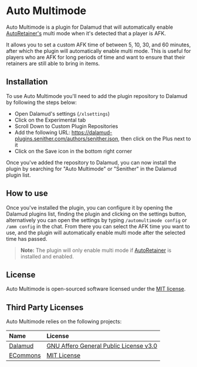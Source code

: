 # Auto Multimode

Auto Multimode is a plugin for Dalamud that will automatically enable [AutoRetainer's](https://github.com/PunishXIV/AutoRetainer) multi mode when it's detected that a player is AFK.

It allows you to set a custom AFK time of between 5, 10, 30, and 60 minutes, after which the plugin will automatically enable multi mode. This is useful for players who are AFK for long periods of time and want to ensure that their retainers are still able to bring in items.

## Installation

To use Auto Multimode you'll need to add the plugin repository to Dalamud by following the steps below:

* Open Dalamud's settings (`/xlsettings`)
* Click on the Experimental tab
* Scroll Down to Custom Plugin Repositories
* Add the following URL: https://dalamud-plugins.senither.com/authors/senither.json, then click on the Plus next to it
* Click on the Save icon in the bottom right corner

Once you've added the repository to Dalamud, you can now install the plugin by searching for "Auto Multimode" or "Senither" in the Dalamud plugin list.

## How to use

Once you've installed the plugin, you can configure it by opening the Dalamud plugins list, finding the plugin and clicking on the settings button, alternatively you can open the settings by typing `/automultimode config` or `/amm config` in the chat.
From there you can select the AFK time you want to use, and the plugin will automatically enable multi mode after the selected time has passed.

> **Note:** The plugin will only enable multi mode if [AutoRetainer](https://github.com/PunishXIV/AutoRetainer) is installed and enabled.

## License

Auto Multimode is open-sourced software licensed under the [MIT license](LICENSE.md).

## Third Party Licenses

Auto Multimode relies on the following projects:

| Name | License  |
|:---|:---|
| [Dalamud](https://github.com/goatcorp/Dalamud) | [GNU Affero General Public License v3.0](https://github.com/goatcorp/Dalamud/blob/master/LICENSE) |
| [ECommons](https://github.com/NightmareXIV/ECommons) | [MIT License](https://github.com/NightmareXIV/ECommons/blob/master/LICENSE.md) |
